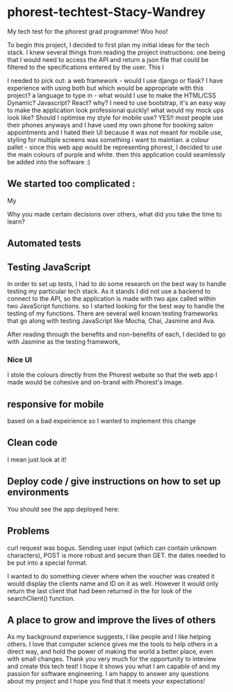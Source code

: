 # phorest-techtest-Stacy-Wandrey
My tech test for the phorest grad programme! Woo hoo!

To begin this project, I decided to first plan my initial ideas for the tech stack. I knew several things from reading the project instructions: one being that I would need to access the API and return a json file that could be filtered to the specifications entered by the user. This I 

I needed to pick out: 
a web framework - would I use django or flask? I have experience with using both but which would be appropriate with this project? 
a language to type in - what would I use to make the HTML/CSS Dynamic? Javascript? React? why? 
I need to use bootstrap, it's an easy way to make the application look professional quickly! 
what would my mock ups look like? Should I optimise my style for mobile use? YES!! most people use their phones anyways and I have used my own phone for booking salon appointments and I hated their UI because it was not meant for mobile use, styling for multiple screens was something i want to maintian. 
a colour pallet - since this web app would be representing phorest, I decided to use the main colours of purple and white. then this application could seamlessly be added into the software :) 
## We started too complicated :
My 

Why you made certain decisions over others, what did you take the time to learn? 

## Automated tests
## Testing JavaScript 
In order to set up tests, I had to do some research on the best way to handle testing my particular tech stack. As it stands I did not use a backend to connect to the API, so the application is made with two ajax called within two JavaScript functions.  so I started looking for the best way to handle the testing of my functions. There are several well known testing frameworks that go along with testing JavaScript like Mocha, Chai, Jasmine and Ava. 

After reading through the benefits and non-benefits of each, I decided to go with Jasmine as the testing framework, 
### Nice UI
I stole the colours directly from the Phorest website so that the web app I made would be cohesive and on-brand with Phorest's image. 
## responsive for mobile 
based on a bad expeirience so I wanted to implement this change 
## Clean code
I mean just look at it! 
## Deploy code / give instructions on how to set up environments
You should see the app deployed here: 


## Problems
curl request was bogus. 
Sending user input (which can contain unknown characters), POST is more robust and secure than GET.
the dates needed to be put into a special format.

I wanted to do something clever where when the voucher was created it would display the clients name and ID on it as well. However it would only return the last client that had been returned in the for look of the searchClient() function. 

## A place to grow and improve the lives of others
As my background experience suggests, I like people and I like helping others. I love that computer science gives me the tools to help others in a direct way, and hold the power of making the world a better place, even with small changes. 
Thank you very much for the opportunity to inteview and create this tech test! I hope it shows you what I am capable of and my passion for software engineering. I am happy to answer any questions about my project and I hope you find that it meets your expectations! 
